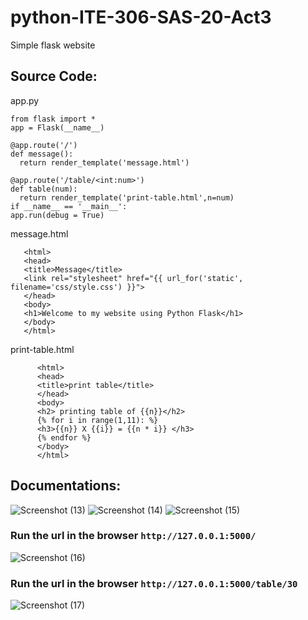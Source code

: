 # python-ITE-306-SAS-20-Act3
Simple flask website 


## Source Code:
  
  app.py
  
  
    from flask import *
    app = Flask(__name__)

    @app.route('/')
    def message():
      return render_template('message.html')

    @app.route('/table/<int:num>')
    def table(num):
      return render_template('print-table.html',n=num)
    if __name__ == '__main__':
    app.run(debug = True)
    
    
    
   message.html
   
   
   
       <html>
       <head>
       <title>Message</title>
       <link rel="stylesheet" href="{{ url_for('static', filename='css/style.css') }}">
       </head>
       <body>
       <h1>Welcome to my website using Python Flask</h1>
       </body>
       </html>
       
       
       
  print-table.html
     
     
     
     
          <html>
          <head>
          <title>print table</title>
          </head>
          <body>
          <h2> printing table of {{n}}</h2>
          {% for i in range(1,11): %}
          <h3>{{n}} X {{i}} = {{n * i}} </h3>
          {% endfor %}
          </body>
          </html>
          
 ## Documentations:         
![Screenshot (13)](https://user-images.githubusercontent.com/113341443/194837911-a0c0ded5-aa8f-468a-b552-a036e98696ff.png)
![Screenshot (14)](https://user-images.githubusercontent.com/113341443/194837918-5518b512-14f0-4013-977a-c31049837311.png)
![Screenshot (15)](https://user-images.githubusercontent.com/113341443/194837920-9ef98a48-111e-4862-8232-12d81fee1287.png)

### Run the url in the browser  `http://127.0.0.1:5000/`
![Screenshot (16)](https://user-images.githubusercontent.com/113341443/194837923-2c307eb2-4b50-4bce-866e-cb7e40c8a7e8.png)
### Run the url in the browser  `http://127.0.0.1:5000/table/30`
![Screenshot (17)](https://user-images.githubusercontent.com/113341443/194837929-4b4969a3-5d69-43d7-8958-e6d72f502acf.png)

          
  
